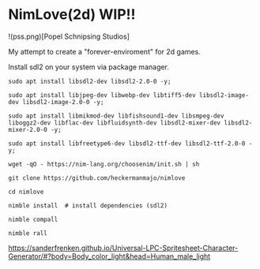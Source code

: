 # NimLove(2d) WIP!!

!(pss.png)[Popel Schnipsing Studios]

My attempt to create a "forever-enviroment" for 2d games.

Install sdl2 on your system via package manager.

    sudo apt install libsdl2-dev libsdl2-2.0-0 -y;

    sudo apt install libjpeg-dev libwebp-dev libtiff5-dev libsdl2-image-dev libsdl2-image-2.0-0 -y;

    sudo apt install libmikmod-dev libfishsound1-dev libsmpeg-dev liboggz2-dev libflac-dev libfluidsynth-dev libsdl2-mixer-dev libsdl2-mixer-2.0-0 -y;

    sudo apt install libfreetype6-dev libsdl2-ttf-dev libsdl2-ttf-2.0-0 -y;
    
    wget -qO - https://nim-lang.org/choosenim/init.sh | sh 

    git clone https://github.com/heckermanmajo/nimlove

    cd nimlove

    nimble install  # install dependencies (sdl2)

    nimble compall

    nimble rall


https://sanderfrenken.github.io/Universal-LPC-Spritesheet-Character-Generator/#?body=Body_color_light&head=Human_male_light
